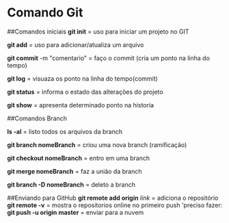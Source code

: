 # Comando Git

##Comandos iniciais
**git init**  = uso para iniciar um projeto no GIT 

**git add** = uso para adicionar/atualiza um arquivo

**git commit** -m "comentario" = faço o commit (cria um ponto na linha do tempo)

**git log** = visuaza os ponto na linha do tempo(commit)

**git status** = informa o estado das alterações do projeto

**git show** = apresenta determinado ponto na historia

##Comandos Branch

**ls -al** = listo todos os arquivos da branch

**git branch nomeBranch** = criou uma nova branch (ramificação)

**git checkout nomeBranch** = entro em uma branch

**git merge nomeBranch** = faz a união da branch

**git branch -D nomeBranch** = deleto a branch


##Enviando para GitHub
**git remote add origin** *link*  = adiciona o repositório
**git remote -v** = mostra o repositorios online
no primeiro push 'preciso fazer:
**git push -u origin master** = enviar para a nuvem
